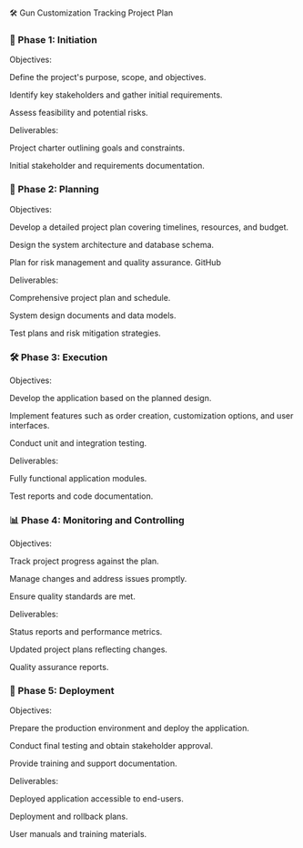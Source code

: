 🛠️ Gun Customization Tracking Project Plan
### 📌 Phase 1: Initiation
Objectives:

Define the project's purpose, scope, and objectives.

Identify key stakeholders and gather initial requirements.

Assess feasibility and potential risks.​

Deliverables:

Project charter outlining goals and constraints.

Initial stakeholder and requirements documentation.

### 🧭 Phase 2: Planning
Objectives:

Develop a detailed project plan covering timelines, resources, and budget.

Design the system architecture and database schema.

Plan for risk management and quality assurance.​
GitHub

Deliverables:

Comprehensive project plan and schedule.

System design documents and data models.

Test plans and risk mitigation strategies.

### 🛠️ Phase 3: Execution
Objectives:

Develop the application based on the planned design.

Implement features such as order creation, customization options, and user interfaces.

Conduct unit and integration testing.​

Deliverables:

Fully functional application modules.

Test reports and code documentation.

### 📊 Phase 4: Monitoring and Controlling
Objectives:

Track project progress against the plan.

Manage changes and address issues promptly.

Ensure quality standards are met.​

Deliverables:

Status reports and performance metrics.

Updated project plans reflecting changes.

Quality assurance reports.

### 🚀 Phase 5: Deployment
Objectives:

Prepare the production environment and deploy the application.

Conduct final testing and obtain stakeholder approval.

Provide training and support documentation.​

Deliverables:

Deployed application accessible to end-users.

Deployment and rollback plans.

User manuals and training materials.
